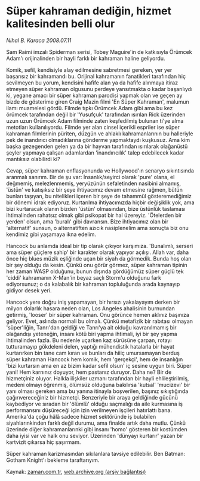 # Süper kahraman dediğin, hizmet kalitesinden belli olur

*Nihal B. Karaca 2008.07.11*

<tr><td class="metin" colspan="2" style="padding-top: 20px; padding-left: 5px; padding-right: 10px;">Sam Raimi imzalı Spiderman serisi, Tobey Maguire'in de katkısıyla Örümcek Adam'ı orijinalinden bir hayli farklı bir kahraman haline geliyordu.</td></tr><tr><td class="metin" colspan="2" style="padding-top: 20px; padding-left: 5px; padding-right: 10px;"><p>Komik, sefil, kendisiyle alay edilmesine sabretmesi gereken, yer yer başarısız bir kahramandı bu. Orijinal kahramanın fanatikleri tarafından hiç sevilmeyen bu yorum, kendisini hafife alan ya da hafife alınmaya itiraz etmeyen süper kahraman olgusunu perdeye yansıtmakta o kadar başarılıydı ki, yegane amacı bir süper kahraman parodisi yapmak olan ve geçen ay bizde de gösterime giren Craig Mazin filmi 'En Süper Kahraman', malumun ilamı muamelesi gördü. Filmde tıpkı Örümcek Adam gibi ama bu kez örümcek tarafından değil bir 'Yusufçuk' tarafından ısırılan Rick üzerinden uzun uzun Örümcek Adam filminde zaten keşfedilmiş bulunan ti'ye alma metotları kullanılıyordu. Filmde yer alan cinsel içerikli espriler ise süper kahraman filmlerinin püriten, düzgün ve ahlaklı kahramanlarının bu halleriyle pek de inandırıcı olmadıklarına gönderme yapmaktaydı kuşkusuz. Ama kim başka gezegenden gelen ya da bir hayvan tarafından ısırılarak olağanüstü şeyler yapmaya çalışan adamlardan 'inandırıcılık' talep edebilecek kadar mantıksız olabilirdi ki? 
<p> Cevap, süper kahraman enflasyonunda ve Hollywood'ın senaryo sıkıntısında aranmalı sanırım. Bir de şu var: İnsanlık/seyirci olarak 'pure' olana, el değmemiş, melezlenmemiş, yeryüzünün sefaletinden nasibini almamış, 'üstün' ve katışıksız bir şeye ihtiyacımız devam etmesine rağmen, bütün bunları taşıyan, bu nitelikleri içeren bir şeye de tahammül gösteremediğimiz bir dönemi idrak ediyoruz. Kurtarılma ihtiyacımızda hiçbir değişiklik yok, ama bizi kurtaracak olanın bizden 'üstün' olmasından, bize üstünlük taslaması ihtimalinden rahatsız olmak gibi psikopat bir hal üzereyiz. 'Ötelerden bir yerden' olsun, ama 'buralı' gibi davransın. Bize ihtiyacımız olan bir 'alternatif' sunsun, o alternatiften azıcık nasiplenelim ama sonuçta biz onu kendimiz gibi yaşamaya ikna edelim. 
<p> Hancock bu anlamda ideal bir tip olarak çıkıyor karşımıza. 'Bunalımlı, serseri ama süper güçlere sahip' bir karakter olarak yapıyor açılışı. Allah var, daha önce hiç blues müzik eşliğinde uçan bir siyah da görmedik. Bunda hoş olan bir şey olduğu da kesin. Çünkü onu görür görmez, süper kahraman tipinin her zaman WASP olduğunu, bunun dışında gördüğümüz süper güçlü tek 'ciddi' kahramanın X-Man'in beyaz saçlı Storm'u olduğunu fark ediyorsunuz; o da kalabalık bir kahraman topluluğunda arada kaynayıp gidiyor desek yeri. 
<p> Hancock yere doğru iniş yapamayan, bir hırsızı yakalayayım derken bir milyon dolarlık hasara neden olan, Los Angeles ahalisinin burnundan getirmiş, 'looser' bir süper kahraman. Onu görünce hemen aklınız başınıza geliyor. Evet, aslında normali bu olmalı. Çünkü metafizik bir rabıtası olmayan 'süper'liğin, Tanrı'dan geldiği ve Tanrı'ya ait olduğu kavranılmamış bir olağandışı yeteneğin, insanı kötü biri yapma ihtimali, iyi bir şey yapma ihtimalinden fazla. Bu nedenle uçarken kaz sürüsüne çarpan, rotayı tutturamayıp gökdeleni delen, yaptığı mühendistik hatalarla bir hayat kurtarırken bin tane cam kıran ve bunları da hiiiç umursamayan berduş süper kahraman Hancock hem komik, hem 'gerçekçi', hem de insanlığın 'bizi kurtarsın ama en az bizim kadar sefil olsun' iç sesine uygun biri. Süper yani! Hem karnınız doyuyor, hem pastanız duruyor. Daha ne? Bir de hizmetçiniz oluyor. Halkla ilişkiler uzmanı tarafından bir hayli ehlileştirilmiş, medeni olmayı öğrenmiş, ölümsüz olduğuna bakılırsa 'kutsal' 'mucizevi' bir yanı olması gereken ama bu yanına itinayla boşverilen, başınız sıkıştığında çağırıvereceğiniz bir hizmetçi. Benzeriyle bir araya geldiğinde gücünü kaybediyor ve sıradan bir 'ölümlü' olduğu saçmalığı da aile kurmasına iş performansını düşüreceği için izin verilmeyen işçileri hatırlattı bana. Amerika'da çoğu hâlâ sadece hizmet sektöründe iş bulabilen siyahlarınkinden farklı değil durumu, ama finalde artık daha mutlu. Çünkü üzerinde diğer kahramanlarınki gibi insanı 'homo' gösteren bir kostümden daha iyisi var ve halk onu seviyor. Üzerinden 'dünyayı kurtarır' yazan bir kartvizit çıkarsa hiç şaşırmam.
<p> Süper kahraman karizmasından sıkılanlara tavsiye edilebilir. Ben Batman: Gotham Knight'ı bekleme taraftarıyım. <br/></p></p></p></p></p></td></tr>

Kaynak: [zaman.com.tr](http://zaman.com.tr/yazar.do?yazino=712799), [web.archive.org (arşiv bağlantısı)](http://web.archive.org/web/20080828121320/http://www.zaman.com.tr:80/yazar.do?yazino=712799)
